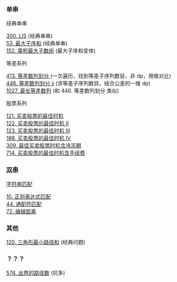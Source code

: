 ### 单串

经典单串

<div class="outerlink">
<a href="../_leetcode/300_longest_increasing_subsequence.html">300. LIS</a> (经典单串) <br>
<a href="../_leetcode/53_maximum_subarray.html">53. 最大子序和</a> (经典单串) <br>
<a href="../_leetcode/152_maximum_product_subarray.html">152. 乘积最大子数组</a> (最大子序和变体) <br>
</div>

等差系列

<div class="outerlink">
<a href="../_leetcode/413.html">413. 等差数列划分 </a> (一次遍历，找到等差子序列数目，非 dp，用做对比) </br>
<a href="../_leetcode/446.html">446. 等差数列划分 ii</a> (求等差子序列数目，结合公差的一维 dp) </br>
<a href="../_leetcode/1027.html">1027. 最长等差数列</a> (和 446. 等差数列划分 类似) </br>
</div>

股票系列

<div class="outerlink">
<a href="../_leetcode/121_best_time_to_sell_stock.html">121. 买卖股票的最佳时机</a><br>
<a href="../_leetcode/122_best_time_to_sell_stock_ii.html">122. 买卖股票的最佳时机 II</a><br>
<a href="../_leetcode/123_best_time_to_sell_stock_iii.html">123. 买卖股票的最佳时机 III</a><br>
<a href="../_leetcode/188_best_time_to_sell_stock_iv.html">188. 买卖股票的最佳时机 IV</a><br>
<a href="../_leetcode/309_best_time_to_buy_and_sell_stock_with_cooldown.html">309. 最佳买卖股票时机含冷冻期<br>
<a href="../_leetcode/714_best_time_to_buy_and_sell_stock_with_transaction_fee.html">714. 买卖股票的最佳时机含手续费<br>
</div>

### 双串

字符串匹配

<div class="outerlink">
<a href="../_leetcode/10_regular_exp_matching.html">10. 正则表达式匹配</a><br>
<a href="../_leetcode/44_wildcard_matching.html">44. 通配符匹配</a><br>
<a href="../_leetcode/72_edit_distance.html">72. 编辑距离</a><br>
</div>

### 其他

<div class="outerlink">
<a href="../_leetcode/120_triangle.html">120. 三角形最小路径和</a> (经典问题)<br>
</div>

### ？？？

<div class="outerlink">
<a href="../_leetcode/576.html">576. 出界的路径数</a> (坑多)<br>
</div>
